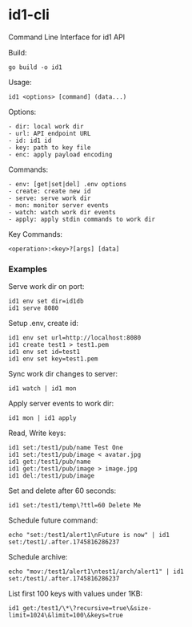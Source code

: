 # id1-cli
Command Line Interface for id1 API

Build:

    go build -o id1

Usage: 

    id1 <options> [command] (data...)

Options:

    - dir: local work dir
    - url: API endpoint URL
    - id: id1 id
    - key: path to key file
    - enc: apply payload encoding

Commands:

    - env: [get|set|del] .env options
    - create: create new id
    - serve: serve work dir
    - mon: monitor server events
    - watch: watch work dir events
    - apply: apply stdin commands to work dir

Key Commands:

    <operation>:<key>?[args] [data]

### Examples

Serve work dir on port:

    id1 env set dir=id1db
    id1 serve 8080

Setup .env, create id:

    id1 env set url=http://localhost:8080
    id1 create test1 > test1.pem
    id1 env set id=test1
    id1 env set key=test1.pem

Sync work dir changes to server:

    id1 watch | id1 mon

Apply server events to work dir:

    id1 mon | id1 apply

Read, Write keys:

    id1 set:/test1/pub/name Test One
    id1 set:/test1/pub/image < avatar.jpg
    id1 get:/test1/pub/name
    id1 get:/test1/pub/image > image.jpg
    id1 del:/test1/pub/image

Set and delete after 60 seconds:

    id1 set:/test1/temp\?ttl=60 Delete Me

Schedule future command:

    echo "set:/test1/alert1\nFuture is now" | id1 set:/test1/.after.1745816286237
    
Schedule archive:

    echo "mov:/test1/alert1\ntest1/arch/alert1" | id1 set:/test1/.after.1745816286237

List first 100 keys with values under 1KB:

    id1 get:/test1/\*\?recursive=true\&size-limit=1024\&limit=100\&keys=true
    
    
